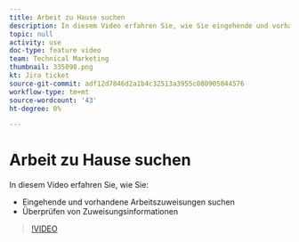 ```yaml
---
title: Arbeit zu Hause suchen
description: In diesem Video erfahren Sie, wie Sie eingehende und vorhandene Arbeitszuweisungen und Prüfungszuweisungsinformationen finden.
topic: null
activity: use
doc-type: feature video
team: Technical Marketing
thumbnail: 335098.png
kt: Jira ticket
source-git-commit: adf12d7846d2a1b4c32513a3955c080905044576
workflow-type: tm+mt
source-wordcount: '43'
ht-degree: 0%

---
```


# Arbeit zu Hause suchen

In diesem Video erfahren Sie, wie Sie:

* Eingehende und vorhandene Arbeitszuweisungen suchen
* Überprüfen von Zuweisungsinformationen

>[!VIDEO](https://video.tv.adobe.com/v/335098/?quality=12)
